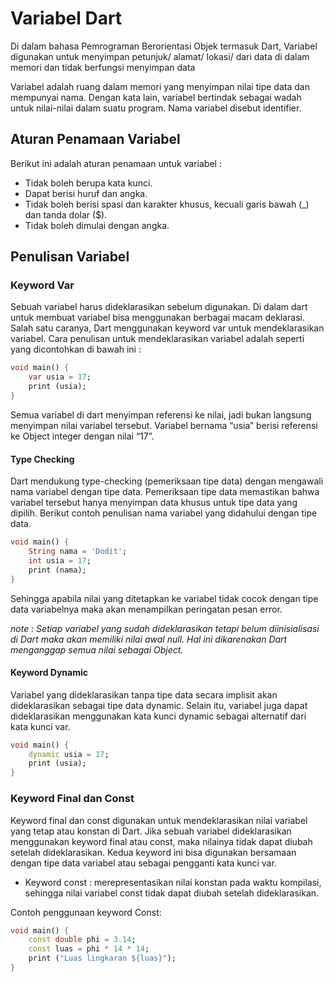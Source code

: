 # Variabel Dart
Di dalam bahasa Pemrograman Berorientasi Objek termasuk Dart, Variabel digunakan untuk menyimpan petunjuk/ alamat/ lokasi/ dari data di dalam memori dan tidak berfungsi menyimpan data 

Variabel adalah ruang dalam memori yang menyimpan nilai tipe data dan mempunyai nama. Dengan kata lain, variabel bertindak sebagai wadah untuk nilai-nilai dalam suatu program. Nama variabel disebut identifier. 

## Aturan Penamaan Variabel
Berikut ini adalah aturan penamaan untuk variabel :
- Tidak boleh berupa kata kunci.
- Dapat berisi huruf dan angka.
- Tidak boleh berisi spasi dan karakter khusus, kecuali garis bawah (_) dan tanda dolar ($).
- Tidak boleh dimulai dengan angka.

## Penulisan Variabel 
### Keyword Var
Sebuah variabel harus dideklarasikan sebelum digunakan. Di dalam dart untuk membuat variabel bisa menggunakan berbagai macam deklarasi. 
 Salah satu caranya, Dart menggunakan keyword var untuk mendeklarasikan variabel. Cara penulisan untuk mendeklarasikan variabel adalah seperti yang dicontohkan di bawah ini :
```dart
void main() {
    var usia = 17;
    print (usia); 
}
```
Semua variabel di dart menyimpan referensi ke nilai, jadi bukan langsung menyimpan nilai variabel tersebut. Variabel bernama “usia” berisi referensi ke Object integer dengan nilai “17”.

#### Type Checking 
Dart mendukung type-checking (pemeriksaan tipe data) dengan mengawali nama variabel dengan tipe data. Pemeriksaan tipe data memastikan bahwa variabel tersebut hanya menyimpan data khusus untuk tipe data yang dipilih. Berikut contoh penulisan nama variabel yang didahului dengan tipe data.

```dart
void main() {
    String nama = 'Dodit';
    int usia = 17;
    print (nama); 
}
```

Sehingga apabila nilai yang ditetapkan ke variabel tidak cocok dengan tipe data variabelnya maka akan menampilkan peringatan pesan error.

*note : Setiap variabel yang sudah dideklarasikan tetapi belum diinisialisasi di Dart maka akan memiliki nilai awal null. Hal ini dikarenakan Dart menganggap semua nilai sebagai Object.*

#### Keyword Dynamic 
Variabel yang dideklarasikan tanpa tipe data secara implisit akan dideklarasikan sebagai tipe data dynamic. Selain itu, variabel juga dapat dideklarasikan menggunakan kata kunci dynamic sebagai alternatif dari kata kunci var.
```dart
void main() {
    dynamic usia = 17;
    print (usia); 
}
```

### Keyword Final dan Const
Keyword final dan const digunakan untuk mendeklarasikan nilai variabel yang tetap atau konstan di Dart. Jika sebuah variabel dideklarasikan menggunakan keyword final atau const, maka nilainya tidak dapat diubah setelah dideklarasikan. Kedua keyword ini bisa digunakan bersamaan dengan tipe data variabel atau sebagai pengganti kata kunci var.
- Keyword const :  merepresentasikan nilai konstan pada waktu kompilasi, sehingga nilai variabel const tidak dapat diubah setelah dideklarasikan.

Contoh penggunaan keyword Const:

```dart
void main() {
    const double phi = 3.14;
    const luas = phi * 14 * 14;
    print ("Luas lingkaran ${luas}"); 
}
```
